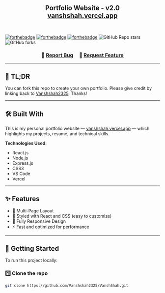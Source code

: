 <h2 align="center">
  Portfolio Website - v2.0<br/>
  <a href="https://vanshshah.vercel.app/" target="_blank">vanshshah.vercel.app</a>
</h2>

<br/>

<p align="center">

[![forthebadge](https://forthebadge.com/images/badges/built-with-love.svg)](https://forthebadge.com)
[![forthebadge](https://forthebadge.com/images/badges/made-with-javascript.svg)](https://forthebadge.com)
[![forthebadge](https://forthebadge.com/images/badges/open-source.svg)](https://forthebadge.com)
![GitHub Repo stars](https://img.shields.io/github/stars/Vanshshah2325/VanshShah?color=blue&logo=github&style=for-the-badge)
![GitHub forks](https://img.shields.io/github/forks/Vanshshah2325/VanshShah?color=blue&logo=github&style=for-the-badge)

</p>

<h3 align="center">
    🔹
    <a href="https://github.com/Vanshshah2325/VanshShah/issues">Report Bug</a> &nbsp; &nbsp;
    🔹
    <a href="https://github.com/Vanshshah2325/VanshShah/issues">Request Feature</a>
</h3>

---

## 📌 TL;DR

You can fork this repo to create your own portfolio. Please give credit by linking back to [Vanshshah2325](https://github.com/Vanshshah2325). Thanks!

---

## 🛠 Built With

This is my personal portfolio website — [vanshshah.vercel.app](https://vanshshah.vercel.app) — which highlights my projects, resume, and technical skills.

**Technologies Used:**

- React.js
- Node.js
- Express.js
- CSS3
- VS Code
- Vercel

---

## ✨ Features

- 📖 Multi-Page Layout
- 🎨 Styled with React and CSS (easy to customize)
- 📱 Fully Responsive Design
- ⚡ Fast and optimized for performance

---

## 🚀 Getting Started

To run this project locally:

### 1️⃣ Clone the repo

```bash
git clone https://github.com/Vanshshah2325/VanshShah.git
